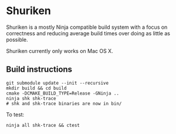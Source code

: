 # Shuriken

Shuriken is a mostly Ninja compatible build system with a focus on correctness
and reducing average build times over doing as little as possible.

Shuriken currently only works on Mac OS X.

## Build instructions

```
git submodule update --init --recursive
mkdir build && cd build
cmake -DCMAKE_BUILD_TYPE=Release -GNinja ..
ninja shk shk-trace
# shk and shk-trace binaries are now in bin/
```

To test:

```
ninja all shk-trace && ctest
```
